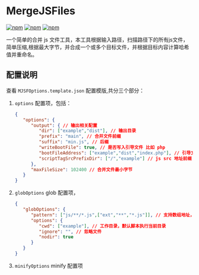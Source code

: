 # MergeJSFiles

[![npm](https://img.shields.io/node/v-lts/mergejsfiles)](https://www.npmjs.com/package/mergejsfiles)
[![npm](https://img.shields.io/npm/v/mergejsfiles)](https://www.npmjs.com/package/mergejsfiles)
[![npm](https://img.shields.io/npm/dw/mergejsfiles)](https://www.npmjs.com/package/mergejsfiles)

一个简单的合并 js 文件工具，本工具根据输入路径，扫描路径下的所有js文件，简单压缩,根据最大字节，并合成一个或多个目标文件，并根据目标内容计算哈希值并重命名。

## 配置说明

查看 `MJSFOptions.template.json` 配置模版,共分三个部分：
1. `options` 配置项，包括：
   ```json
   {
      "options": {
         "output": { // 输出相关配置
            "dir": ["example","dist"], // 输出目录
            "prefix": "main", // 合并文件前缀
            "suffix": "min.js", // 后缀
            "writeBootFile": true, // 是否写入引导文件 比如 php
            "bootFileAddress": ["example","dist","index.php"], // 引导文件地址
            "scriptTagSrcPrefixDir": ["/","example"] // js src 地址前缀
         },
         "maxFileSize": 102400 // 合并文件最小字节
      }
   }
   ```
2. `globOptions` glob 配置项，
   ```json
   {
      "globOptions": {
         "pattern": ["js/**/*.js",["ext","**","*.js"]], // 支持数组地址，通过 node path 库自动拼接
         "options": {
            "cwd": ["example"], // 工作目录，默认脚本执行当前目录
            "ignore": "", // 忽略文件
            "nodir": true
         }
      }
   }
   ```
3. `minifyOptions` minify 配置项